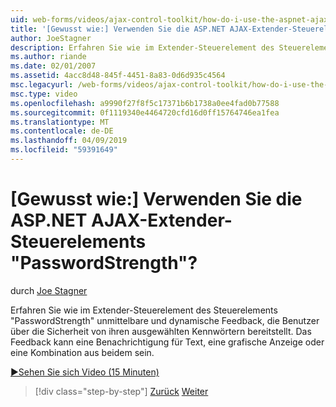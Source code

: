 ```yaml
---
uid: web-forms/videos/ajax-control-toolkit/how-do-i-use-the-aspnet-ajax-passwordstrength-extender
title: '[Gewusst wie:] Verwenden Sie die ASP.NET AJAX-Extender-Steuerelements "PasswordStrength"? | Microsoft-Dokumentation'
author: JoeStagner
description: Erfahren Sie wie im Extender-Steuerelement des Steuerelements "PasswordStrength" unmittelbare und dynamische Feedback, die Benutzer über die Sicherheit von ihren ausgewählten Kennwörtern bereitstellt. Die Feedback-c...
ms.author: riande
ms.date: 02/01/2007
ms.assetid: 4acc8d48-845f-4451-8a83-0d6d935c4564
msc.legacyurl: /web-forms/videos/ajax-control-toolkit/how-do-i-use-the-aspnet-ajax-passwordstrength-extender
msc.type: video
ms.openlocfilehash: a9990f27f8f5c17371b6b1738a0ee4fad0b77588
ms.sourcegitcommit: 0f1119340e4464720cfd16d0ff15764746ea1fea
ms.translationtype: MT
ms.contentlocale: de-DE
ms.lasthandoff: 04/09/2019
ms.locfileid: "59391649"
---
```

# <a name="how-do-i-use-the-aspnet-ajax-passwordstrength-extender"></a>[Gewusst wie:] Verwenden Sie die ASP.NET AJAX-Extender-Steuerelements "PasswordStrength"?

durch [Joe Stagner](https://github.com/JoeStagner)

Erfahren Sie wie im Extender-Steuerelement des Steuerelements "PasswordStrength" unmittelbare und dynamische Feedback, die Benutzer über die Sicherheit von ihren ausgewählten Kennwörtern bereitstellt. Das Feedback kann eine Benachrichtigung für Text, eine grafische Anzeige oder eine Kombination aus beidem sein.

[&#9654;Sehen Sie sich Video (15 Minuten)](https://channel9.msdn.com/Blogs/ASP-NET-Site-Videos/how-do-i-use-the-aspnet-ajax-passwordstrength-extender)

> [!div class="step-by-step"]
> [Zurück](how-do-i-use-the-aspnet-ajax-dropshadow-extender.md)
> [Weiter](how-do-i-get-started-with-the-aspnet-ajax-animation-extender-control.md)

